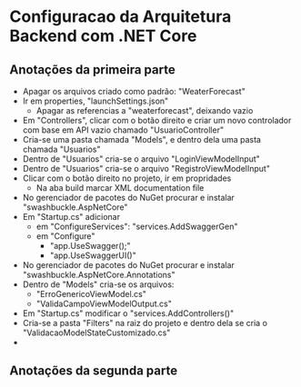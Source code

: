 # Configuracao da Arquitetura Backend com .NET Core

## Anotações da primeira parte

- Apagar os arquivos criado como padrão: "WeaterForecast"
- Ir em properties, "launchSettings.json"
  - Apagar as referencias a "weaterforecast", deixando vazio
- Em "Controllers", clicar com o botão direito e criar um novo controlador com base em API vazio chamado "UsuarioController"
- Cria-se uma pasta chamada "Models", e dentro dela uma pasta chamada "Usuarios"
- Dentro de "Usuarios" cria-se o arquivo "LoginViewModelInput"
- Dentro de "Usuarios" cria-se o arquivo "RegistroViewModelInput"
- Clicar com o botão direito no projeto, ir em propridades
  - Na aba build marcar XML documentation file
- No gerenciador de pacotes do NuGet procurar e instalar "swashbuckle.AspNetCore"
- Em "Startup.cs" adicionar
  - em "ConfigureServices": "services.AddSwaggerGen"
  - em "Configure"
    - "app.UseSwagger();"
    - "app.UseSwaggerUI()"
- No gerenciador de pacotes do NuGet procurar e instalar "swashbuckle.AspNetCore.Annotations"
- Dentro de "Models" cria-se os arquivos:
  - "ErroGenericoViewModel.cs"
  - "ValidaCampoViewModelOutput.cs"
- Em "Startup.cs" modificar o "services.AddControllers()"
- Cria-se a pasta "Filters" na raiz do projeto e dentro dela se cria o "ValidacaoModelStateCustomizado.cs"
- 

## Anotações da segunda parte